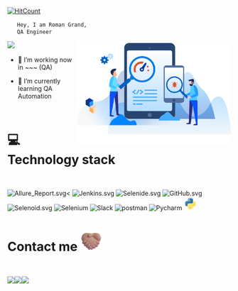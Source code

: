 

[![HitCount](https://komarev.com/ghpvc/?username=thunderom&label=Profile%20views&color=0061C6&style=flat)](https://github.com/thunderom)


       Hey, I am Roman Grand,
       QA Engineer
       

<img align="right" width="350" src="https://raw.githubusercontent.com/thunderom/thunderom/main/xSAP-Quality-Assurance-Testing.png"/>


  <img src="steck/wave.gif" width="30px">
  
  
- 🌱 I’m working now in ~~~ (QA)

- 💞️ I’m currently learning QA Automation

<br>



# 💻 Technology stack

<br>

<img width="6%" title="Allure_Report.svg" src="steck/Allure_Report.svg"><
<img width="6%" title="Jenkins.svg" src="steck/Jenkins.svg">   <img width="6%" title="Selenide.svg" src="steck/Selenide.svg">   <img width="6%" title="GitHub.svg" src="steck/GitHub.svg">   <img width="6%" title="Selenoid.svg" src="steck/Selenoid.svg">   <img src="steck/Selenium.svg" alt="Selenium" width="6%">   <img src="steck/Slack.svg" alt="Slack" width="6%">   <img src="https://www.vectorlogo.zone/logos/getpostman/getpostman-icon.svg" alt="postman" width="6%">    <img src="steck/Pycharm.svg" alt="Pycharm" width="6%">    <img src="https://raw.githubusercontent.com/devicons/devicon/master/icons/python/python-original.svg" alt="python" width="6%">

# Contact me <img src='https://raw.githubusercontent.com/thunderom/thunderom/main/Folded%20Hands%20Medium-Light%20Skin%20Tone.png' width="50px" height=50px>

<br>

[<img src="https://img.shields.io/badge/Microsoft_Outlook-0078D4?style=for-the-badge&logo=microsoft-outlook&logoColor=white" />](mailto:grand@internet.ru)[<img src="https://img.shields.io/badge/GitLab-330F63?style=for-the-badge&logo=gitlab&logoColor=white" />](https://gitlab.com/thunderom)[<img src="https://img.shields.io/badge/Telegram-2CA5E0?style=for-the-badge&logo=telegram&logoColor=white" />](https://t.me/r_grand)


###



